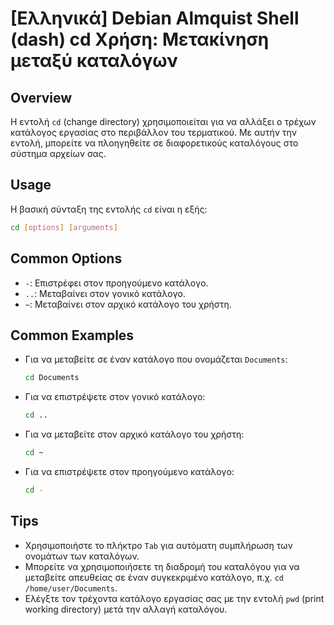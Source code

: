 # [Ελληνικά] Debian Almquist Shell (dash) cd Χρήση: Μετακίνηση μεταξύ καταλόγων

## Overview
Η εντολή `cd` (change directory) χρησιμοποιείται για να αλλάξει ο τρέχων κατάλογος εργασίας στο περιβάλλον του τερματικού. Με αυτήν την εντολή, μπορείτε να πλοηγηθείτε σε διαφορετικούς καταλόγους στο σύστημα αρχείων σας.

## Usage
Η βασική σύνταξη της εντολής `cd` είναι η εξής:

```sh
cd [options] [arguments]
```

## Common Options
- `-`: Επιστρέφει στον προηγούμενο κατάλογο.
- `..`: Μεταβαίνει στον γονικό κατάλογο.
- `~`: Μεταβαίνει στον αρχικό κατάλογο του χρήστη.

## Common Examples
- Για να μεταβείτε σε έναν κατάλογο που ονομάζεται `Documents`:
  ```sh
  cd Documents
  ```

- Για να επιστρέψετε στον γονικό κατάλογο:
  ```sh
  cd ..
  ```

- Για να μεταβείτε στον αρχικό κατάλογο του χρήστη:
  ```sh
  cd ~
  ```

- Για να επιστρέψετε στον προηγούμενο κατάλογο:
  ```sh
  cd -
  ```

## Tips
- Χρησιμοποιήστε το πλήκτρο `Tab` για αυτόματη συμπλήρωση των ονομάτων των καταλόγων.
- Μπορείτε να χρησιμοποιήσετε τη διαδρομή του καταλόγου για να μεταβείτε απευθείας σε έναν συγκεκριμένο κατάλογο, π.χ. `cd /home/user/Documents`.
- Ελέγξτε τον τρέχοντα κατάλογο εργασίας σας με την εντολή `pwd` (print working directory) μετά την αλλαγή καταλόγου.